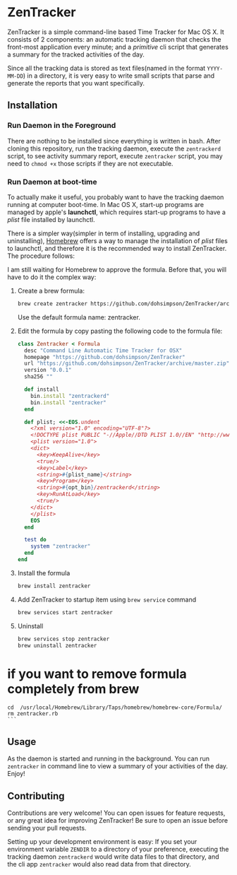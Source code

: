 # ZenTracker
ZenTracker is a simple command-line based Time Tracker for Mac OS X. It consists of 2 components: an automatic tracking daemon that checks the front-most application every minute; and a _primitive_ cli script that generates a summary for the tracked activities of the day.

Since all the tracking data is stored as text files(named in the format `YYYY-MM-DD`) in a directory, it is very easy to write small scripts that parse and generate the reports that you want specifically.

## Installation
### Run Daemon in the Foreground
There are nothing to be installed since everything is written in bash. After cloning this repository, run the tracking daemon, execute the `zentrackerd` script, to see activity summary report, execute `zentracker` script, you may need to `chmod +x` those scripts if they are not executable.

### Run Daemon at boot-time
To actually make it useful, you probably want to have the tracking daemon running at computer boot-time. In Mac OS X, start-up programs are managed by apple's __launchctl__, which requires start-up programs to have a _plist_ file installed by launchctl.

There is a simpler way(simpler in term of installing, upgrading and uninstalling), [Homebrew](https://github.com/Homebrew/brew) offers a way to manage the installation of _plist_ files to launchctl, and therefore it is the recommended way to install ZenTracker. The procedure follows:

I am still waiting for Homebrew to approve the formula. Before that, you will have to do it the complex way:

1. Create a brew formula:
    ```bash
    brew create zentracker https://github.com/dohsimpson/ZenTracker/archive/master.zip
    ```
    Use the default formula name: zentracker.

2. Edit the formula by copy pasting the following code to the formula file:
    ```ruby
    class Zentracker < Formula
      desc "Command Line Automatic Time Tracker for OSX"
      homepage "https://github.com/dohsimpson/ZenTracker"
      url "https://github.com/dohsimpson/ZenTracker/archive/master.zip"
      version "0.0.1"
      sha256 ""

      def install
        bin.install "zentrackerd"
        bin.install "zentracker"
      end

      def plist; <<-EOS.undent
        <?xml version="1.0" encoding="UTF-8"?>
        <!DOCTYPE plist PUBLIC "-//Apple//DTD PLIST 1.0//EN" "http://www.apple.com/DTDs/PropertyList-1.0.dtd">
        <plist version="1.0">
        <dict>
          <key>KeepAlive</key>
          <true/>
          <key>Label</key>
          <string>#{plist_name}</string>
          <key>Program</key>
          <string>#{opt_bin}/zentrackerd</string>
          <key>RunAtLoad</key>
          <true/>
        </dict>
        </plist>
        EOS
      end

      test do
        system "zentracker"
      end
    end
    ```

3. Install the formula
    ```bash
    brew install zentracker
    ```

4. Add ZenTracker to startup item using `brew service` command
    ```bash
    brew services start zentracker
    ```

5. Uninstall
    ```bash
    brew services stop zentracker
    brew uninstall zentracker
# if you want to remove formula completely from brew
    cd  /usr/local/Homebrew/Library/Taps/homebrew/homebrew-core/Formula/
    rm zentracker.rb
    ```

## Usage
As the daemon is started and running in the background. You can run `zentracker` in command line to view a summary of your activities of the day. Enjoy!

## Contributing
Contributions are very welcome! You can open issues for feature requests, or any great idea for improving ZenTracker! Be sure to open an issue before sending your pull requests.

Setting up your development environment is easy: If you set your environment variable `ZENDIR` to a directory of your preference, executing the tracking daemon `zentrackerd` would write data files to that directory, and the cli app `zentracker` would also read data from that directory.
